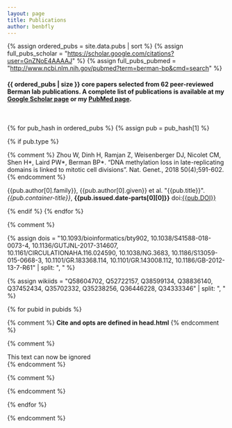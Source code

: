 ```yaml
---
layout: page
title: Publications
author: benbfly
---
```


{% assign ordered_pubs = site.data.pubs | sort %}
{% assign full_pubs_scholar = "https://scholar.google.com/citations?user=GnZNoE4AAAAJ" %}
{% assign full_pubs_pubmed = "http://www.ncbi.nlm.nih.gov/pubmed?term=berman-bp&cmd=search" %}

<h4>
{{ ordered_pubs | size }} core papers selected from 62 peer-reviewed Berman lab publications. A complete list of publications is available at my <a target="_blank" href="{{full_pubs_scholar}}">Google Scholar page</a> or my <a target="_blank" href="{{full_pubs_pubmed}}">PubMed page</a>.
</h4>
<BR>

{% for pub_hash in ordered_pubs %}
{% assign pub = pub_hash[1] %}

{% if pub.type %}


{% comment %}
Zhou W, Dinh H, Ramjan Z, Weisenberger DJ, Nicolet CM, Shen H*, Laird PW*, Berman BP*. “DNA methylation loss in late-replicating domains is linked to mitotic cell divisions”. Nat. Genet., 2018 50(4);591-602.
{% endcomment %}

<div class="card text-white bg-primary mb-3" id="cite{{forloop.index}}">
  <div class="card-body">
       <p class="card-text" id="citetext{{forloop.index}}">
     {{pub.author[0].family}}, {{pub.author[0].given}} et al. "{{pub.title}}". <em>{{pub.container-title}}</em>, <B>{{pub.issued.date-parts[0][0]}}</B>
     doi:<a target="_blank" href="https://doi.org/{{pub.DOI}}">{{pub.DOI}}</a>
     <span class="__dimensions_badge_embed__" id="badge{{forloop.index}}" data-doi="{{pub.DOI}}" data-style="small_rectangle"></span>
     </p>
  </div>
</div>

{% endif %}
{% endfor %}






{% comment %}
<!--------------- OLD ------------->

<!-- DOIs -->
{% assign dois = "10.1093/bioinformatics/bty902, 10.1038/S41588-018-0073-4, 10.1136/GUTJNL-2017-314607, 10.1161/CIRCULATIONAHA.116.024590, 10.1038/NG.3683, 10.1186/S13059-015-0668-3, 10.1101/GR.183368.114, 10.1101/GR.143008.112, 10.1186/GB-2012-13-7-R61" | split: ", " %}

<!-- Wikidata -->

{% assign wikiids = "Q58604702, Q52722157, Q38599134, Q38836140, Q37452434, Q35702332, Q35238256, Q36446228, Q34333346" | split: ", " %}


{% for pubid in pubids %}

{% comment %}
****Cite and opts are defined in head.html****
{% endcomment %}

{% comment %}
<div class="card text-white bg-primary mb-3">
  <div class="card-body">
  <div class="citation-js cite" data-input="Q21972834">This text can now be ignored</div>
  </div>
</div>
{% endcomment %}


<div class="card text-white bg-primary mb-3">
  <div class="card-body">
  <p class="card-text" id="cite{{forloop.index}}"></p>
  </div>
</div>
<script class="code">
     Cite.async('{{pubid}}', function(example) {
     htmlOutput =  example.get(opt)
     $('#cite{{forloop.index}}').html(htmlOutput)
{% comment %}
     window.__dimensions_embed.addBadges()
{% endcomment %}

   })
</script>


{% comment %}
<div class="card text-white bg-primary mb-3">
  <div class="card-body">
    <p class="card-text" id="{{pubid}}"></p>
  </div>
</div>
<script class="code">
     Cite.async('{{pubid}}', function(wikidata) {
     htmlOutput =  wikidata.get(opt)
     $('#{{pubid}}').html(htmlOutput)
     _altmetric_embed_init()
   })
</script>
{% endcomment %}


{% endfor %}


{% endcomment %}
